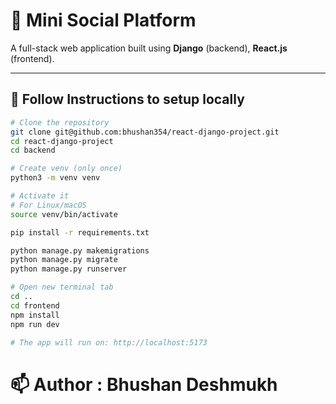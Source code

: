 # 🔗 Mini Social Platform

A full-stack web application built using **Django** (backend), **React.js** (frontend).

---

## 📁 Follow Instructions to setup locally



```bash
# Clone the repository
git clone git@github.com:bhushan354/react-django-project.git
cd react-django-project
cd backend

# Create venv (only once)
python3 -m venv venv

# Activate it
# For Linux/macOS
source venv/bin/activate

pip install -r requirements.txt

python manage.py makemigrations
python manage.py migrate
python manage.py runserver

# Open new terminal tab
cd ..
cd frontend
npm install
npm run dev

# The app will run on: http://localhost:5173
```

# 📫 Author : Bhushan Deshmukh

